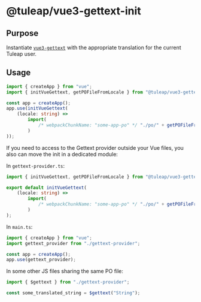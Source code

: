 # @tuleap/vue3-gettext-init

## Purpose

Instantiate [`vue3-gettext`](https://github.com/jshmrtn/vue3-gettext) with the appropriate translation for the current
Tuleap user.

## Usage

```ts
import { createApp } from "vue";
import { initVueGettext, getPOFileFromLocale } from "@tuleap/vue3-gettext-init";

const app = createApp();
app.use(initVueGettext(
    (locale: string) =>
        import(
            /* webpackChunkName: "some-app-po" */ "./po/" + getPOFileFromLocale(locale)
        )
));
```

If you need to access to the Gettext provider outside your Vue files, you also can move the init in a dedicated module:

In `gettext-provider.ts`:
```ts
import { initVueGettext, getPOFileFromLocale } from "@tuleap/vue3-gettext-init";

export default initVueGettext(
    (locale: string) =>
        import(
            /* webpackChunkName: "some-app-po" */ "./po/" + getPOFileFromLocale(locale)
        )
);
```

In `main.ts`:
```ts
import { createApp } from "vue";
import gettext_provider from "./gettext-provider";

const app = createApp();
app.use(gettext_provider);
```

In some other JS files sharing the same PO file:
```ts
import { $gettext } from "./gettext-provider";

const some_translated_string = $gettext("String");
```
